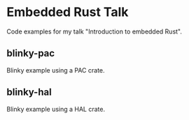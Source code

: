 # Embedded Rust Talk

Code examples for my talk "Introduction to embedded Rust".

## blinky-pac

Blinky example using a PAC crate.

## blinky-hal

Blinky example using a HAL crate.